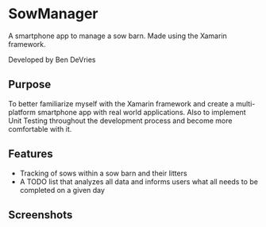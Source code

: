 # SowManager
A smartphone app to manage a sow barn. Made using the Xamarin framework.

Developed by Ben DeVries

## Purpose
To better familiarize myself with the Xamarin framework and create a multi-platform smartphone app with real world applications.
Also to implement Unit Testing throughout the development process and become more comfortable with it.

## Features
- Tracking of sows within a sow barn and their litters
- A TODO list that analyzes all data and informs users what all needs to be completed on a given day

## Screenshots